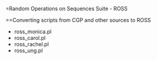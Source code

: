 =Random Operations on Sequences Suite - ROSS


==Converting scripts from CGP and other sources to ROSS

* ross_monica.pl
* ross_carol.pl
* ross_rachel.pl
* ross_ung.pl
